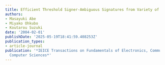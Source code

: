 ```yaml
---
title: Efficient Threshold Signer-Ambiguous Signatures from Variety of Keys
authors:
- Masayuki Abe
- Miyako Ohkubo
- Koutarou Suzuki
date: '2004-02-01'
publishDate: '2025-05-19T18:41:59.408253Z'
publication_types:
- article-journal
publication: '*IEICE Transactions on Fundamentals of Electronics, Communications and
  Computer Sciences*'
---
```

